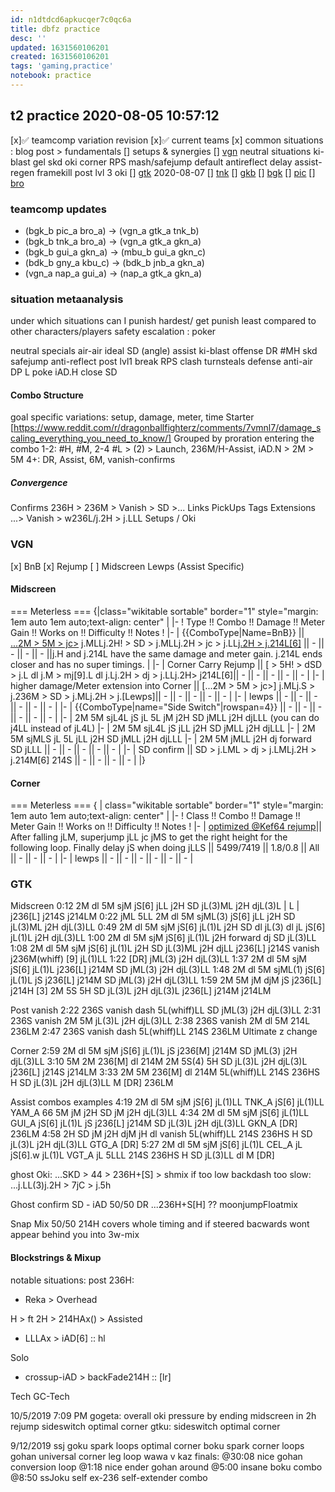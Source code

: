 ```yaml
---
id: n1dtdcd6apkucqer7c0qc6a
title: dbfz practice
desc: ''
updated: 1631560106201
created: 1631560106201
tags: 'gaming,practice'
notebook: practice
---
```





## t2 practice 2020-08-05 10:57:12

[x]:white_check_mark: teamcomp variation revision
  [x]:white_check_mark: current teams
[x] common situations : blog post > fundamentals
    [] setups & synergies
        [] [vgn](#vgn)
          neutral situations
            ki-blast gel
          skd oki corner RPS
            mash/safejump default
            antireflect
            delay
            assist-regen framekill
          post lvl 3 oki
        [] [gtk](#gtk) 2020-08-07
        [] [tnk](#tnk)
        [] [gkb](#tnk)
        [] [bgk](#bgk)
        [] [pic](#pic)
        [] [bro](#bro)

### teamcomp updates

- (bgk_b pic_a bro_a) -> (vgn_a gtk_a tnk_b)
- (bgk_b tnk_a bro_a) -> (vgn_a gtk_a gkn_a)
- (bgk_b gui_a gkn_a) -> (mbu_b gui_a gkn_c)
- (bdk_b gny_a kbu_c) -> (bdk_b jnb_a gkn_a)
- (vgn_a nap_a gui_a) -> (nap_a gtk_a gkn_a)

### situation metaanalysis

under which situations can I punish hardest/ get punish least compared to other characters/players
safety escalation : poker

neutral
  specials
  air-air
  ideal SD (angle)
  assist
  ki-blast
offense
  DR
  #MH
  skd
  safejump
  anti-reflect
  post lvl1
break
  RPS
  clash
  turnsteals
defense
  anti-air
  DP
  L poke
  iAD.H
  close SD

#### Combo Structure

goal specific variations: setup, damage, meter, time
Starter [https://www.reddit.com/r/dragonballfighterz/comments/7vmnl7/damage_scaling_everything_you_need_to_know/]
Grouped by proration entering the combo
  1-2: #H, #M,
  2-4 #L > (2) > Launch, 236M/H-Assist, iAD.N > 2M > 5M
  4+: DR, Assist, 6M, vanish-confirms

##### Convergence

Confirms
  236H > 236M > Vanish > SD >...
Links
PickUps
Tags
Extensions
  ...> Vanish > w236L/j.2H > j.LLL
Setups / Oki

### VGN

[x] BnB
[x] Rejump
[ ] Midscreen Lewps (Assist Specific)

#### Midscreen

=== Meterless ===
{|class="wikitable sortable" border="1" style="margin: 1em auto 1em auto;text-align: center" |
|-
! Type !! Combo !! Damage !! Meter Gain !! Works on !! Difficulty !! Notes !
|-
| {{ComboType|Name=BnB}} || [...2M > 5M > jc>](#Starter) j.MLLj.2H! > SD > j.MLLj.2H > jc > j.LL[j.2H > j.214L[6]](#Ender) || - || - || - || - ||j.H and j.214L have the same damage and meter gain. j.214L ends closer and has no super timings. |
|-
| Corner Carry Rejump || [ > 5H! > dSD > j.L dl j.M > mj[9].L dl j.Lj.2H > dj > j.LLj.2H> j214L[6]|| - || - || - || - || - |
|-
| higher damage/Meter extension into Corner || [...2M > 5M > jc>] j.MLj.S > j.236M > SD > j.MLj.2H > j.[Lewps]|| - || - || - || - || - |
|-
| lewps || - || - || - || - || - || - |
|-
| {{ComboType|name="Side Switch"|rowspan=4}} || - || - || - || - || - || - |
|-
| 2M 5M sjL4L jS jL 5L jM j2H SD jMLL j2H djLLL (you can do j4LL instead of jL4L)
|-
| 2M 5M sjL4L jS jLL j2H SD jMLL j2H djLLL
|-
| 2M 5M sjMLS jL 5L jLL j2H SD jMLL j2H djLLL
|-
| 2M 5M jMLL j2H dj forward SD jLLL || - || - || - || - || - |
|-
| SD confirm || SD > j.LML > dj > j.LMLj.2H > j.214M[6] 214S || - || - || - || - |
|}

#### Corner

=== Meterless ===
{ | class="wikitable sortable" border="1" style="margin: 1em auto 1em auto;text-align: center" |
|-
! Class !!  Combo !! Damage !! Meter Gain !! Works on !! Difficulty !! Notes !
|-
| [optimized @Kef64 rejump](https://twitter.com/i/status/1290391497226035200)|| After falling jLM, superjump jLL jc jMS to get the right height for the following loop. Finally delay jS when doing jLLS || 5499/7419 || 1.8/0.8 || All || - || - || - |
|-
| lewps || - || - || - || - || - || - |

### GTK

Midscreen
0:12 2M dl 5M sjM jS[6] jLL j2H SD jL(3)ML j2H djL(3)L | L | j236[L] j214S j214LM
0:22 jML 5LL 2M dl 5M sjML(3) jS[6] jLL  j2H SD jL(3)ML j2H djL(3)LL
0:49 2M dl 5M sjM jS[6] jL(1)L j2H SD dl jL(3) dl jL jS[6] jL(1)L j2H djL(3)LL
1:00 2M dl 5M sjM jS[6] jL(1)L j2H forward dj SD jL(3)LL
1:08 2M dl 5M sjM jS[6] jL(1)L j2H SD jL(3)ML j2H djLL j236[L] j214S vanish j236M(whiff) [9] jL(1)LL
1:22 [DR] jML(3) j2H djL(3)LL
1:37 2M dl 5M sjM jS[6] jL(1)L j236[L] j214M SD jML(3) j2H djL(3)LL
1:48 2M dl 5M sjML(1) jS[6] jL(1)L jS j236[L] j214M SD jML(3) j2H djL(3)LL
1:59 2M 5M jM djM jS j236[L] j214H [3] 2M 5S 5H SD jL(3)L j2H djL(3)L j236[L] j214M j214LM

Post vanish
2:22 236S vanish dash 5L(whiff)LL SD jML(3) j2H djL(3)LL
2:31 236S vanish 2M 5M jL(3)L j2H djL(3)LL
2:38 236S vanish 2M dl 5M 214L 236LM
2:47 236S vanish dash 5L(whiff)LL 214S 236LM Ultimate z change

Corner
2:59 2M dl 5M sjM jS[6] jL(1)L jS j236[M] j214M SD jML(3) j2H djL(3)LL
3:10 5M 2M 236[M] dl 214M 2M 5S(4) 5H SD jL(3)L j2H djL(3)L j236[L] j214S j214LM
3:33 2M 5M 236[M] dl 214M 5L(whiff)LL 214S 236HS H SD jL(3)L j2H djL(3)LL M [DR] 236LM

Assist combos examples
4:19 2M dl 5M sjM jS[6] jL(1)LL TNK_A jS[6] jL(1)LL YAM_A 66 5M jM j2H SD jM j2H djL(3)LL
4:34 2M dl 5M sjM jS[6] jL(1)LL GUI_A jS[6] jL(1)L jS j236[L] j214M SD jL(3)L j2H djL(3)LL GKN_A [DR] 236LM
4:58 2H SD jM j2H djM jH dl vanish 5L(whiff)LL 214S 236HS H SD jL(3)L j2H djL(3)LL GTG_A [DR]
5:27 2M dl 5M sjM jS[6] jL(1)L CEL_A jL jS[6].w jL(1)L VGT_A jL 5LLL 214S 236HS H SD jL(3)LL dl M [DR]

ghost Oki:
...SKD > 44 > 236H+[S] > shmix
if too low backdash too slow:
...j.LL(3)j.2H > 7jC > j.5h

Ghost confirm
  SD - iAD 50/50
  DR
...236H+S[H] ?? moonjumpFloatmix

Snap Mix 50/50
214H covers whole timing and if steered bacwards wont appear behind you
into 3w-mix

#### Blockstrings & Mixup

notable situations:
post 236H:

- Reka > Overhead

H > ft 2H > 214HAx() >
  Assisted

- LLLAx > iAD[6] :: hl

Solo

- crossup-iAD > backFade214H :: [lr]

Tech
GC-Tech

10/5/2019 7:09 PM
gogeta:
    overall oki pressure by ending midscreen in 2h
    rejump
    sideswitch
    optimal corner
gtku:
    sideswitch
    optimal corner

9/12/2019
ssj goku
    spark loops
    optimal corner
boku
    spark corner loops
gohan
    universal corner leg loop
wawa v kaz finals:
    @30:08 nice gohan conversion loop
    @1:18 nice ender gohan
    around @5:00 insane boku combo
    @8:50 ssJoku self ex-236 self-extender combo
